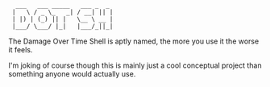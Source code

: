 ```
  ___   ___ _____   ___ _  _ 
 |   \ / _ \_   _| / __| || |
 | |) | (_) || |   \__ \ __ |
 |___/ \___/ |_|   |___/_||_|
 ```

The Damage Over Time Shell is aptly named, the more you use it the worse it feels.

I'm joking of course though this is mainly just a cool conceptual project than something anyone would actually use.
